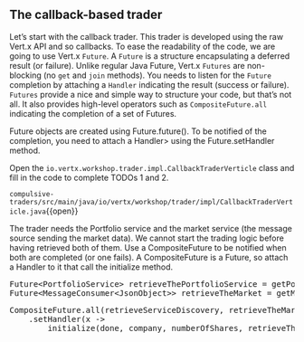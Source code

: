 ## The callback-based trader

Let’s start with the callback trader. This trader is developed using the raw Vert.x API and so callbacks. To ease the readability of the code, we are going to use Vert.x `Future`. A `Future` is a structure encapsulating a deferred result (or failure). Unlike regular Java Future, Vert.x `Futures` are non-blocking (no `get` and `join` methods). You needs to listen for the `Future` completion by attaching a `Handler` indicating the result (success or failure). `Futures` provide a nice and simple way to structure your code, but that’s not all. It also provides high-level operators such as `CompositeFuture.all` indicating the completion of a set of Futures.

Future objects are created using Future.future(). To be notified of the completion, you need to attach a Handler<AsyncResult>> using the Future.setHandler method.

Open the `io.vertx.workshop.trader.impl.CallbackTraderVerticle` class and fill in the code to complete TODOs 1 and 2.

`compulsive-traders/src/main/java/io/vertx/workshop/trader/impl/CallbackTraderVerticle.java`{{open}} 

The trader needs the Portfolio service and the market service (the message source sending the market data). We cannot start the trading logic before having retrieved both of them. Use a CompositeFuture to be notified when both are completed (or one fails). A CompositeFuture is a Future, so attach a Handler to it that call the initialize method.

<pre class="file" data-filename="compulsive-traders/src/main/java/io/vertx/workshop/trader/impl/CallbackTraderVerticle.java" data-target="insert" data-marker="// TODO 1">
Future&lt;PortfolioService&gt; retrieveThePortfolioService = getPortfolioService(discovery.result());
Future&lt;MessageConsumer&lt;JsonObject&gt;&gt; retrieveTheMarket = getMarketSource(discovery.result());
</pre>

<pre class="file" data-filename="compulsive-traders/src/main/java/io/vertx/workshop/trader/impl/CallbackTraderVerticle.java" data-target="insert" data-marker="// TODO 2">
CompositeFuture.all(retrieveServiceDiscovery, retrieveTheMarket)
    .setHandler(x ->
        initialize(done, company, numberOfShares, retrieveThePortfolioService, retrieveTheMarket, x));
</pre>